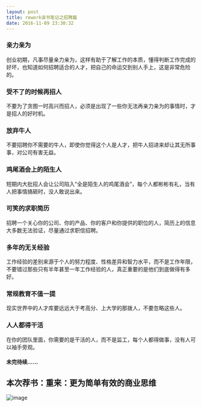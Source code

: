 ```yaml
---
layout: post
title: rework读书笔记之招聘篇
date: 2016-11-09 23:30:32
---
```


### 亲力亲为

创业初期，凡事尽量亲力亲为，这样有助于了解工作的本质，懂得判断工作完成的好坏，也知道如何招聘适合的人才，把自己的命运交到别人手上，这是非常危险的。

### 受不了的时候再招人

不要为了贪图一时高兴而招人，必须是出现了一些你无法再亲力亲为的事情时，才是招人的好时机。

### 放弃牛人

不要招聘你不需要的牛人，即使你觉得这个人是人才，把牛人招进来却让其无所事事，对公司有害无益。

### 鸡尾酒会上的陌生人

短期内大批招人会让公司陷入“全是陌生人的鸡尾酒会”，每个人都彬彬有礼，当有人把事情搞砸时，没人敢说出来。

### 可笑的求职简历

招聘一个关心你的公司、你的产品、你的客户和你提供的职位的人，简历上的信息大多数无法验证，尽量通过求职信招聘。

### 多年的无关经验

工作经验的差别来源于个人的努力程度、性格差异和智力水平，而不是工作年限，不要错过那些只有半年甚至一年工作经验的人，真正重要的是他们到底做得有多好。

### 常规教育不值一提

现实世界中的人才库要远远大于考高分、上大学的那拨人，不要忽略这些人。

### 人人都得干活

在你的团队里面，你需要的是干活的人，而不是监工，每个人都得做事，没有人可以袖手旁观。


#### 未完待续......

## 本次荐书：重来：更为简单有效的商业思维

![image](http://img10.360buyimg.com/n1/19044/a5d3483a-deb0-420d-83c5-39a54035992e.jpg)

